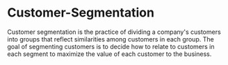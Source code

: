 # Customer-Segmentation
Customer segmentation is the practice of dividing a company's customers into groups that reflect similarities among customers in each group. The goal of segmenting customers is to decide how to relate to customers in each segment to maximize the value of each customer to the business.
